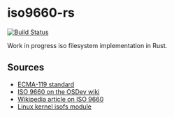 iso9660-rs
==========

[![Build Status](https://travis-ci.org/ids1024/iso9660-rs.svg?branch=master)](https://travis-ci.org/ids1024/iso9660-rs)

Work in progress iso filesystem implementation in Rust.

Sources
-------
* [ECMA-119 standard](https://www.ecma-international.org/publications/standards/Ecma-119.htm)
* [ISO 9660 on the OSDev wiki](https://wiki.osdev.org/ISO_9660)
* [Wikipedia article on ISO 9660](https://en.wikipedia.org/wiki/ISO_9660)
* [Linux kernel isofs module](https://git.kernel.org/pub/scm/linux/kernel/git/torvalds/linux.git/tree/fs/isofs)
